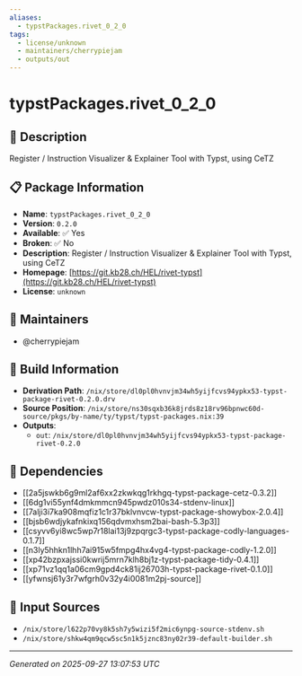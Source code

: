 ```yaml
---
aliases:
  - typstPackages.rivet_0_2_0
tags:
  - license/unknown
  - maintainers/cherrypiejam
  - outputs/out
---
```


# typstPackages.rivet_0_2_0

## 📝 Description

Register / Instruction Visualizer & Explainer Tool with Typst, using CeTZ

## 📋 Package Information

- **Name**: `typstPackages.rivet_0_2_0`
- **Version**: `0.2.0`
- **Available**: ✅ Yes
- **Broken**: ✅ No
- **Description**: Register / Instruction Visualizer & Explainer Tool with Typst, using CeTZ
- **Homepage**: [https://git.kb28.ch/HEL/rivet-typst](https://git.kb28.ch/HEL/rivet-typst)
- **License**: `unknown`
## 👥 Maintainers

- @cherrypiejam


## 🔧 Build Information

- **Derivation Path**: `/nix/store/dl0pl0hvnvjm34wh5yijfcvs94ypkx53-typst-package-rivet-0.2.0.drv`
- **Source Position**: `/nix/store/ns30sqxb36k8jrds8z18rv96bpnwc60d-source/pkgs/by-name/ty/typst/typst-packages.nix:39`
- **Outputs**:
  - `out`:  `/nix/store/dl0pl0hvnvjm34wh5yijfcvs94ypkx53-typst-package-rivet-0.2.0`

## 🔗 Dependencies

- [[2a5jswkb6g9ml2af6xx2zkwkqg1rkhgq-typst-package-cetz-0.3.2]]
- [[6dg1vi55ynf4dmkmmcn945pwdz010s34-stdenv-linux]]
- [[7alji3i7ka908mqfiz1c1r37bklvnvcw-typst-package-showybox-2.0.4]]
- [[bjsb6wdjykafnkixq156qdvmxhsm2bai-bash-5.3p3]]
- [[csyvv6yi8wc5wp7r18lai13j9zpqrgc3-typst-package-codly-languages-0.1.7]]
- [[n3ly5hhkn1lhh7ai915w5fmpg4hx4vg4-typst-package-codly-1.2.0]]
- [[xp42bzpxajssi0kwrij5mrn7klh8bj1z-typst-package-tidy-0.4.1]]
- [[xp71vz1qq1a06cm9gpd4ck81ij26703h-typst-package-rivet-0.1.0]]
- [[yfwnsj61y3r7wfgrh0v32y4i0081m2pj-source]]

## 📁 Input Sources

- `/nix/store/l622p70vy8k5sh7y5wizi5f2mic6ynpg-source-stdenv.sh`
- `/nix/store/shkw4qm9qcw5sc5n1k5jznc83ny02r39-default-builder.sh`

---
*Generated on 2025-09-27 13:07:53 UTC*
